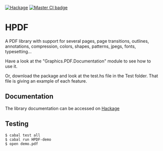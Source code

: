 [![Hackage](https://img.shields.io/hackage/v/HPDF.svg)](https://hackage.haskell.org/package/HPDF)
[![Master CI badge](https://github.com/hsyl20/HPDF/actions/workflows/ci.yml/badge.svg?branch=master)](https://github.com/hsyl20/HPDF/actions/workflows/ci.yml?query=branch%3Amaster)

# HPDF

A PDF library with support for several pages, page transitions, outlines,
annotations, compression, colors, shapes, patterns, jpegs, fonts, typesetting...

Have a look at the "Graphics.PDF.Documentation" module to see how to use it. 

Or, download the package and look at the test.hs file in the Test folder. That
file is giving an example of each feature.

## Documentation

The library documentation can be accessed on [Hackage](https://hackage.haskell.org/package/HPDF)


## Testing

```
$ cabal test all
$ cabal run HPDF-demo
$ open demo.pdf
```

